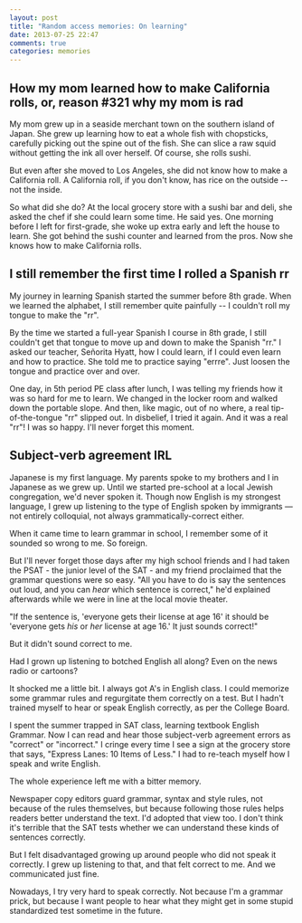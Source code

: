 ```yaml
---
layout: post
title: "Random access memories: On learning"
date: 2013-07-25 22:47
comments: true
categories: memories
---
```

## How my mom learned how to make California rolls, or, reason #321 why my mom is rad

My mom grew up in a seaside merchant town on the southern island of Japan. She grew up learning how to eat a whole fish with chopsticks, carefully picking out the spine out of the fish. She can slice a raw squid without getting the ink all over herself. Of course, she rolls sushi.

But even after she moved to Los Angeles, she did not know how to make a California roll. A California roll, if you don't know, has rice on the outside -- not the inside.

So what did she do? At the local grocery store with a sushi bar and deli, she asked the chef if she could learn some time. He said yes. One morning before I left for first-grade, she woke up extra early and left the house to learn. She got behind the sushi counter and learned from the pros. Now she knows how to make California rolls.

## I still remember the first time I rolled a Spanish rr

My journey in learning Spanish started the summer before 8th grade. When we learned the alphabet, I still remember quite painfully -- I couldn't roll my tongue to make the "rr".

By the time we started a full-year Spanish I course in 8th grade, I still couldn't get that tongue to move up and down to make the Spanish "rr." I asked our teacher, Señorita Hyatt, how I could learn, if I could even learn and how to practice. She told me to practice saying "errre". Just loosen the tongue and practice over and over.

One day, in 5th period PE class after lunch, I was telling my friends how it was so hard for me to learn. We changed in the locker room and walked down the portable slope. And then, like magic, out of no where, a real tip-of-the-tongue "rr" slipped out. In disbelief, I tried it again. And it was a real "rr"! I was so happy. I'll never forget this moment.

## Subject-verb agreement IRL

Japanese is my first language. My parents spoke to my brothers and I in Japanese as we grew up. Until we started pre-school at a local Jewish congregation, we'd never spoken it. Though now English is my strongest language, I grew up listening to the type of English spoken by immigrants — not entirely colloquial, not always grammatically-correct either.

When it came time to learn grammar in school, I remember some of it sounded so wrong to me. So foreign.

But I'll never forget those days after my high school friends and I had taken the PSAT - the junior level of the SAT - and my friend proclaimed that the grammar questions were so easy. "All you have to do is say the sentences out loud, and you can _hear_ which sentence is correct," he'd explained afterwards while we were in line at the local movie theater.

"If the sentence is, 'everyone gets their license at age 16' it should be 'everyone gets _his_ or _her_ license at age 16.' It just sounds correct!"

But it didn't sound correct to me.

Had I grown up listening to botched English all along? Even on the news radio or cartoons?

It shocked me a little bit. I always got A's in English class. I could memorize some grammar rules and regurgitate them correctly on a test. But I hadn't trained myself to hear or speak English correctly, as per the College Board.

I spent the summer trapped in SAT class, learning textbook English Grammar. Now I can read and hear those subject-verb agreement errors as "correct" or "incorrect." I cringe every time I see a sign at the grocery store that says, "Express Lanes: 10 Items of Less." I had to re-teach myself how I speak and write English.

The whole experience left me with a bitter memory.

Newspaper copy editors guard grammar, syntax and style rules, not because of the rules themselves, but because following those rules helps readers better understand the text. I'd adopted that view too. I don't think it's terrible that the SAT tests whether we can understand these kinds of sentences correctly.

But I felt disadvantaged growing up around people who did not speak it correctly. I grew up listening to that, and that felt correct to me. And we communicated just fine.

Nowadays, I try very hard to speak correctly. Not because I'm a grammar prick, but because I want people to hear what they might get in some stupid standardized test sometime in the future.